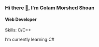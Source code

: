 ### Hi there 👋, I'm Golam Morshed Shoan
#### Web Developer

Skills: C/C++

I’m currently learning C#




